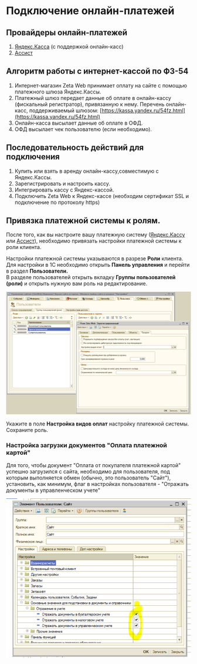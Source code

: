 # Подключение онлайн-платежей

## Провайдеры онлайн-платежей

1. [Яндекс.Касса](yandeks.kassa-yandex.kassa.md) \(с поддержкой онлайн-касс\)
2. [Ассист](assist-assist.md)

## Алгоритм работы с интернет-кассой по ФЗ-54

1. Интернет-магазин Zeta Web принимает оплату на сайте с помощью платежного шлюза Яндекс.Кассы.
2. Платежный шлюз передает данные об оплате в онлайн-кассу \(фискальный регистратор\), привязанную к нему. Перечень онлайн-касс, поддерживаемый шлюзом: [https://kassa.yandex.ru/54fz.html](https://kassa.yandex.ru/54fz.html)
3. Онлайн-касса высылает данные об оплате в ОФД.
4. ОФД высылает чек пользователю \(если необходимо\).

## Последовательность действий для подключения

1. Купить или взять в аренду онлайн-кассу,совместимую с Яндекс.Кассы.
2. Зарегистрировать и настроить кассу.
3. Интегрировать кассу с Яндекс-кассой.
4. Подключить Zeta Web к Яндекс-кассе \(необходим сертификат SSL и подключение по протоколу https\)

## Привязка платежной системы к ролям.

После того, как вы настроите вашу платежную систему \([Яндекс.Кассу](yandeks.kassa-yandex.kassa.md) или [Ассист](assist-assist.md)\), необходимо привязать настройки платежной системы к роли клиента.

Настройки платежной системы указываются в разрезе **Роли** клиента.  
Для настройки в 1С необходимо открыть **Панель управления** и перейти в раздел **Пользователи.**  
В разделе пользователей открыть вкладку **Группы пользователей \(роли\)** и открыть нужную вам роль на редактирование.

![&#x41D;&#x430;&#x441;&#x442;&#x440;&#x43E;&#x439;&#x43A;&#x430; &#x434;&#x43E;&#x441;&#x442;&#x443;&#x43F;&#x43D;&#x43E;&#x433;&#x43E; &#x432;&#x438;&#x434;&#x430; &#x43E;&#x43F;&#x43B;&#x430;&#x442;&#x44B; &#x434;&#x43B;&#x44F; &#x43A;&#x43B;&#x438;&#x435;&#x43D;&#x442;&#x430;](../../.gitbook/assets/image%20%2866%29.png)

Укажите в поле **Настройка видов оплат** настройку платежной системы.  
Сохраните роль.

### Настройка загрузки документов "Оплата платежной картой"

Для того, чтобы документ "Оплата от покупателя платежной картой" успешно загрузился с сайта, необходимо для пользователя, под которым выполняется обмен \(обычно, это пользователь "Сайт"\), установить, как минимум, флаг в настройках пользователя - "Отражать документы в управленческом учете"

![](../../.gitbook/assets/image%20%28249%29.png)

